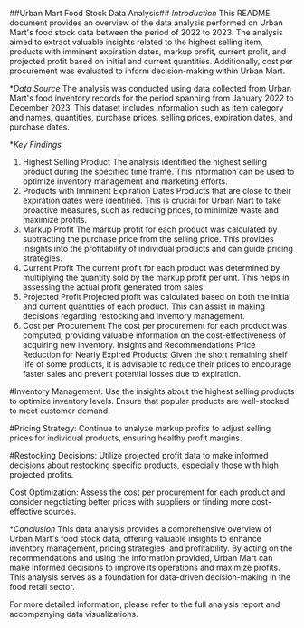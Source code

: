 ##Urban Mart Food Stock Data Analysis##
*Introduction*
This README document provides an overview of the data analysis performed on Urban Mart's food stock data between the period of 2022 to 2023. The analysis aimed to extract valuable insights related to the highest selling item, products with imminent expiration dates, markup profit, current profit, and projected profit based on initial and current quantities. Additionally, cost per procurement was evaluated to inform decision-making within Urban Mart.

**Data Source*
The analysis was conducted using data collected from Urban Mart's food inventory records for the period spanning from January 2022 to December 2023. This dataset includes information such as item category and names, quantities, purchase prices, selling prices, expiration dates, and purchase dates.

**Key Findings*
1. Highest Selling Product
The analysis identified the highest selling product during the specified time frame. This information can be used to optimize inventory management and marketing efforts.
2. Products with Imminent Expiration Dates
Products that are close to their expiration dates were identified. This is crucial for Urban Mart to take proactive measures, such as reducing prices, to minimize waste and maximize profits.
3. Markup Profit
The markup profit for each product was calculated by subtracting the purchase price from the selling price. This provides insights into the profitability of individual products and can guide pricing strategies.
4. Current Profit
The current profit for each product was determined by multiplying the quantity sold by the markup profit per unit. This helps in assessing the actual profit generated from sales.
5. Projected Profit
Projected profit was calculated based on both the initial and current quantities of each product. This can assist in making decisions regarding restocking and inventory management.
6. Cost per Procurement
The cost per procurement for each product was computed, providing valuable information on the cost-effectiveness of acquiring new inventory.
Insights and Recommendations
Price Reduction for Nearly Expired Products: Given the short remaining shelf life of some products, it is advisable to reduce their prices to encourage faster sales and prevent potential losses due to expiration.

#Inventory Management: Use the insights about the highest selling products to optimize inventory levels. Ensure that popular products are well-stocked to meet customer demand.

#Pricing Strategy: Continue to analyze markup profits to adjust selling prices for individual products, ensuring healthy profit margins.

#Restocking Decisions: Utilize projected profit data to make informed decisions about restocking specific products, especially those with high projected profits.

Cost Optimization: Assess the cost per procurement for each product and consider negotiating better prices with suppliers or finding more cost-effective sources.

**Conclusion*
This data analysis provides a comprehensive overview of Urban Mart's food stock data, offering valuable insights to enhance inventory management, pricing strategies, and profitability. By acting on the recommendations and using the information provided, Urban Mart can make informed decisions to improve its operations and maximize profits. This analysis serves as a foundation for data-driven decision-making in the food retail sector.

For more detailed information, please refer to the full analysis report and accompanying data visualizations.
